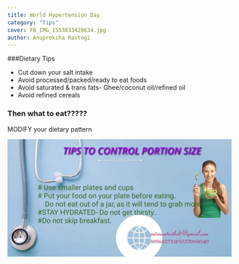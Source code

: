 ```yaml
---
title: World Hypertension Day
category: "Tips"
cover: FB_IMG_1553833428634.jpg
author: Anupreksha Rastogi
---
```


###Dietary Tips

- Cut down your salt intake
- Avoid processed/packed/ready to eat foods
- Avoid saturated & trans fats- Ghee/coconut oil/refined oil
- Avoid refined cereals

### Then what to eat?????

MODIFY your dietary pattern

![unsplash.com](./FB_IMG_1553833428634.jpg)
